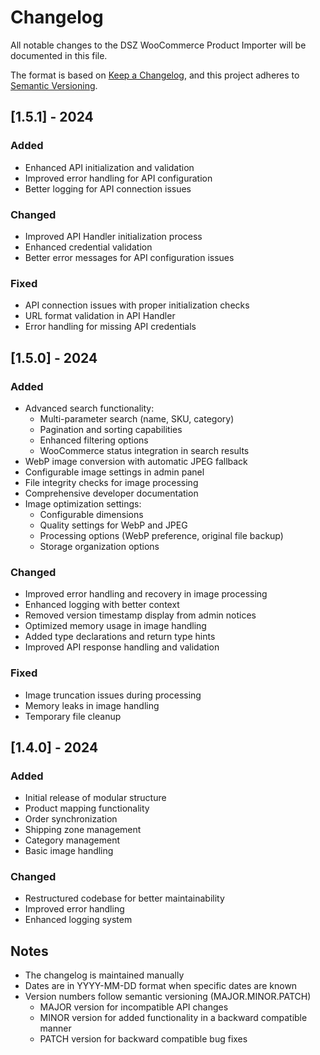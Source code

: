 # Changelog
All notable changes to the DSZ WooCommerce Product Importer will be documented in this file.

The format is based on [Keep a Changelog](https://keepachangelog.com/en/1.0.0/),
and this project adheres to [Semantic Versioning](https://semver.org/spec/v2.0.0.html).

## [1.5.1] - 2024
### Added
- Enhanced API initialization and validation
- Improved error handling for API configuration
- Better logging for API connection issues

### Changed
- Improved API Handler initialization process
- Enhanced credential validation
- Better error messages for API configuration issues

### Fixed
- API connection issues with proper initialization checks
- URL format validation in API Handler
- Error handling for missing API credentials

## [1.5.0] - 2024
### Added
- Advanced search functionality:
  - Multi-parameter search (name, SKU, category)
  - Pagination and sorting capabilities
  - Enhanced filtering options
  - WooCommerce status integration in search results
- WebP image conversion with automatic JPEG fallback
- Configurable image settings in admin panel
- File integrity checks for image processing
- Comprehensive developer documentation
- Image optimization settings:
  - Configurable dimensions
  - Quality settings for WebP and JPEG
  - Processing options (WebP preference, original file backup)
  - Storage organization options

### Changed
- Improved error handling and recovery in image processing
- Enhanced logging with better context
- Removed version timestamp display from admin notices
- Optimized memory usage in image handling
- Added type declarations and return type hints
- Improved API response handling and validation

### Fixed
- Image truncation issues during processing
- Memory leaks in image handling
- Temporary file cleanup

## [1.4.0] - 2024
### Added
- Initial release of modular structure
- Product mapping functionality
- Order synchronization
- Shipping zone management
- Category management
- Basic image handling

### Changed
- Restructured codebase for better maintainability
- Improved error handling
- Enhanced logging system

## Notes
- The changelog is maintained manually
- Dates are in YYYY-MM-DD format when specific dates are known
- Version numbers follow semantic versioning (MAJOR.MINOR.PATCH)
  - MAJOR version for incompatible API changes
  - MINOR version for added functionality in a backward compatible manner
  - PATCH version for backward compatible bug fixes
